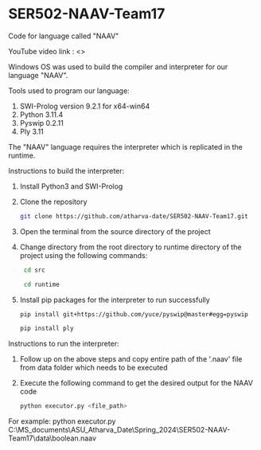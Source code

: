 # SER502-NAAV-Team17
Code for language called "NAAV"

YouTube video link : <>

Windows OS was used to build the compiler and interpreter for our language "NAAV".

Tools used to program our language:
1. SWI-Prolog version 9.2.1 for x64-win64
2. Python 3.11.4
3. Pyswip 0.2.11
4. Ply 3.11

The "NAAV" language requires the interpreter which is replicated in the runtime.

Instructions to build the interpreter:
1. Install Python3 and SWI-Prolog
2. Clone the repository

   ```bash
   git clone https://github.com/atharva-date/SER502-NAAV-Team17.git
   ```
   
3. Open the terminal from the source directory of the project
4. Change directory from the root directory to runtime directory of the project using the following commands: 

   ```bash
    cd src
   ```
   ```bash
    cd runtime
   ```

5. Install pip packages for the interpreter to run successfully

   ```bash
   pip install git+https://github.com/yuce/pyswip@master#egg=pyswip
   ```
   ```bash
   pip install ply  
   ```

Instructions to run the interpreter:
1. Follow up on the above steps and copy entire path of the '.naav' file from data folder which needs to be executed
2. Execute the following command to get the desired output for the NAAV code
   
   ```bash
   python executor.py <file_path>
   ```

For example: python executor.py C:\MS_documents\ASU_Atharva_Date\Spring_2024\SER502-NAAV-Team17\data\boolean.naav
